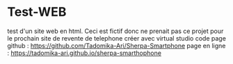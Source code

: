 # Test-WEB
test d'un site web en html. Ceci est fictif donc ne prenait pas ce projet pour le prochain site de revente de telephone 
créer avec virtual studio code
page github : https://github.com/Tadomika-Ari/Sherpa-Smartphone
page en ligne : https://tadomika-ari.github.io/sherpa-smarthophone
